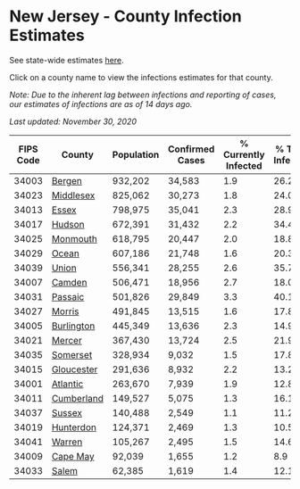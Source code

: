 # New Jersey - County Infection Estimates

See state-wide estimates [here](/infections/us-nj).

Click on a county name to view the infections estimates for that county.

*Note: Due to the inherent lag between infections and reporting of cases, our estimates of infections are as of 14 days ago.*

*Last updated: November 30, 2020*

|   FIPS Code |                   County |   Population |   Confirmed Cases |   % Currently Infected |   % Total Infected |
|-------------|--------------------------|--------------|-------------------|------------------------|--------------------|
|       34003 |         [Bergen](bergen) |      932,202 |            34,583 |                    1.9 |               26.2 |
|       34023 |   [Middlesex](middlesex) |      825,062 |            30,273 |                    1.8 |               24.0 |
|       34013 |           [Essex](essex) |      798,975 |            35,041 |                    2.3 |               28.9 |
|       34017 |         [Hudson](hudson) |      672,391 |            31,432 |                    2.2 |               34.4 |
|       34025 |     [Monmouth](monmouth) |      618,795 |            20,447 |                    2.0 |               18.8 |
|       34029 |           [Ocean](ocean) |      607,186 |            21,748 |                    1.6 |               20.3 |
|       34039 |           [Union](union) |      556,341 |            28,255 |                    2.6 |               35.7 |
|       34007 |         [Camden](camden) |      506,471 |            18,956 |                    2.7 |               18.0 |
|       34031 |       [Passaic](passaic) |      501,826 |            29,849 |                    3.3 |               40.1 |
|       34027 |         [Morris](morris) |      491,845 |            13,515 |                    1.6 |               17.8 |
|       34005 | [Burlington](burlington) |      445,349 |            13,636 |                    2.3 |               14.9 |
|       34021 |         [Mercer](mercer) |      367,430 |            13,724 |                    2.5 |               21.9 |
|       34035 |     [Somerset](somerset) |      328,934 |             9,032 |                    1.5 |               17.8 |
|       34015 | [Gloucester](gloucester) |      291,636 |             8,932 |                    2.2 |               13.2 |
|       34001 |     [Atlantic](atlantic) |      263,670 |             7,939 |                    1.9 |               12.8 |
|       34011 | [Cumberland](cumberland) |      149,527 |             5,075 |                    1.3 |               16.1 |
|       34037 |         [Sussex](sussex) |      140,488 |             2,549 |                    1.1 |               11.2 |
|       34019 |   [Hunterdon](hunterdon) |      124,371 |             2,469 |                    1.3 |               10.5 |
|       34041 |         [Warren](warren) |      105,267 |             2,495 |                    1.5 |               14.6 |
|       34009 |     [Cape May](cape-may) |       92,039 |             1,655 |                    1.2 |                8.9 |
|       34033 |           [Salem](salem) |       62,385 |             1,619 |                    1.4 |               12.1 |